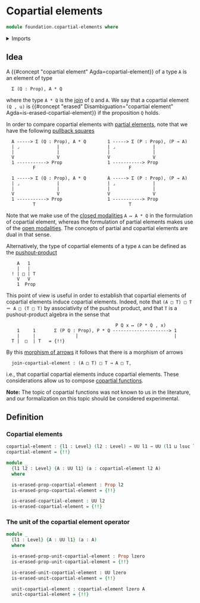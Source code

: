 # Copartial elements

```agda
module foundation.copartial-elements where
```

<details><summary>Imports</summary>

```agda
open import foundation.dependent-pair-types
open import foundation.empty-types
open import foundation.universe-levels

open import foundation-core.propositions

open import orthogonal-factorization-systems.closed-modalities
```

</details>

## Idea

A {{#concept "copartial element" Agda=copartial-element}} of a type `A` is an
element of type

```text
  Σ (Q : Prop), A * Q
```

where the type `A * Q` is the
[join](synthetic-homotopy-theory.joins-of-types.md) of `Q` and `A`. We say that
a copartial element `(Q , u)` is
{{#concept "erased" Disambiguation="copartial element" Agda=is-erased-copartial-element}}
if the proposition `Q` holds.

In order to compare copartial elements with
[partial elements](foundation.partial-elements.md), note that we have the
following [pullback squares](foundation.pullback-squares.md)

```text
  A -----> Σ (Q : Prop), A * Q        1 -----> Σ (P : Prop), (P → A)
  | ⌟              |                  | ⌟              |
  |                |                  |                |
  V                V                  V                V
  1 -----------> Prop                 1 -----------> Prop
          F                                   F

  1 -----> Σ (Q : Prop), A * Q        A -----> Σ (P : Prop), (P → A)
  | ⌟              |                  | ⌟              |
  |                |                  |                |
  V                V                  V                V
  1 -----------> Prop                 1 -----------> Prop
          T                                   T
```

Note that we make use of the
[closed modalities](orthogonal-factorization-systems.closed-modalities.md)
`A ↦ A * Q` in the formulation of copartial element, whereas the formulation of
partial elements makes use of the
[open modalities](orthogonal-factorization-systems.open-modalities.md). The
concepts of partial and copartial elements are dual in that sense.

Alternatively, the type of copartial elements of a type `A` can be defined as
the [pushout-product](synthetic-homotopy-theory.pushout-products.md)

```text
    A   1
    |   |
  ! | □ | T
    V   V
    1  Prop
```

This point of view is useful in order to establish that copartial elements of
copartial elements induce copartial elements. Indeed, note that
`(A □ T) □ T ＝ A □ (T □ T)` by associativity of the pushout product, and that
`T` is a pushout-product algebra in the sense that

```text
                                         P Q x ↦ (P * Q , x)
    1     1       Σ (P Q : Prop), P * Q ---------------------> 1
    |     |               |                                    |
  T |  □  | T   = {!!}
```

By this [morphism of arrows](foundation.morphisms-arrows.md) it follows that
there is a morphism of arrows

```text
  join-copartial-element : (A □ T) □ T → A □ T,
```

i.e., that copartial copartial elements induce copartial elements. These
considerations allow us to compose
[copartial functions](foundation.copartial-functions.md).

**Note:** The topic of copartial functions was not known to us in the
literature, and our formalization on this topic should be considered
experimental.

## Definition

### Copartial elements

```agda
copartial-element : {l1 : Level} (l2 : Level) → UU l1 → UU (l1 ⊔ lsuc l2)
copartial-element = {!!}

module _
  {l1 l2 : Level} {A : UU l1} (a : copartial-element l2 A)
  where

  is-erased-prop-copartial-element : Prop l2
  is-erased-prop-copartial-element = {!!}

  is-erased-copartial-element : UU l2
  is-erased-copartial-element = {!!}
```

### The unit of the copartial element operator

```agda
module _
  {l1 : Level} {A : UU l1} (a : A)
  where

  is-erased-prop-unit-copartial-element : Prop lzero
  is-erased-prop-unit-copartial-element = {!!}

  is-erased-unit-copartial-element : UU lzero
  is-erased-unit-copartial-element = {!!}

  unit-copartial-element : copartial-element lzero A
  unit-copartial-element = {!!}
```
